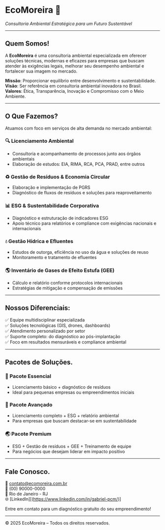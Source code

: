 # EcoMoreira 🌱  
*Consultoria Ambiental Estratégica para um Futuro Sustentável*

---

## Quem Somos!

A **EcoMoreira** é uma consultoria ambiental especializada em oferecer soluções técnicas, modernas e eficazes para empresas que buscam atender às exigências legais, melhorar seu desempenho ambiental e fortalecer sua imagem no mercado.

**Missão**: Proporcionar equilíbrio entre desenvolvimento e sustentabilidade.  
**Visão**: Ser referência em consultoria ambiental inovadora no Brasil.  
**Valores**: Ética, Transparência, Inovação e Compromisso com o Meio Ambiente.

---

## O Que Fazemos?

Atuamos com foco em serviços de alta demanda no mercado ambiental:

### 🔍 Licenciamento Ambiental  
- Consultoria e acompanhamento de processos junto aos órgãos ambientais  
- Elaboração de estudos: EIA, RIMA, RCA, PCA, PRAD, entre outros

### ♻️ Gestão de Resíduos & Economia Circular  
- Elaboração e implementação de PGRS  
- Diagnóstico de fluxos de resíduos e soluções para reaproveitamento

### 📊 ESG & Sustentabilidade Corporativa  
- Diagnóstico e estruturação de indicadores ESG  
- Apoio técnico para relatórios e compliance com exigências nacionais e internacionais

### 💧 Gestão Hídrica e Efluentes  
- Estudos de outorga, eficiência no uso da água e soluções de reuso  
- Monitoramento e tratamento de efluentes

### 🌎 Inventário de Gases de Efeito Estufa (GEE)  
- Cálculo e relatório conforme protocolos internacionais  
- Estratégias de mitigação e compensação de emissões

---

## Nossos Diferenciais:

✅ Equipe multidisciplinar especializada  
✅ Soluções tecnológicas (GIS, drones, dashboards)  
✅ Atendimento personalizado por setor  
✅ Suporte completo: do diagnóstico ao pós-implantação  
✅ Foco em resultados mensuráveis e compliance ambiental

---

## Pacotes de Soluções.

### 🌿 Pacote Essencial  
- Licenciamento básico + diagnóstico de resíduos  
- Ideal para pequenas empresas ou empreendimentos iniciais

### 🌳 Pacote Avançado  
- Licenciamento completo + ESG + relatório ambiental  
- Para empresas que buscam destacar-se em sustentabilidade

### 🌏 Pacote Premium  
- ESG + Gestão de resíduos + GEE + Treinamento de equipe  
- Para negócios que desejam liderar em impacto positivo

---

## Fale Conosco.

📧 contato@ecomoreira.com.br  
📱 (00) 90000-0000  
📍 Rio de Janeiro - RJ  
🌐 [LinkedIn][(https://www.linkedin.com/in/gabriel-pcm/)] 

Entre em contato para um diagnóstico gratuito do seu empreendimento!

---

&copy; 2025 EcoMoreira – Todos os direitos reservados.
